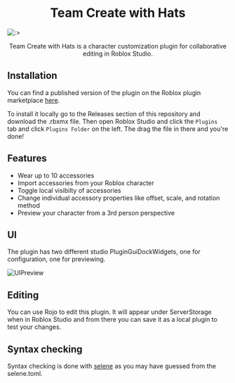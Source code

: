 <h1 align="center">Team Create with Hats</h1>

![:>](https://user-images.githubusercontent.com/33643911/110060374-cfeaae80-7d33-11eb-9ccd-77576372333f.png)

<p align="center">Team Create with Hats is a character customization plugin for collaborative editing in Roblox Studio.</p>


## Installation

You can find a published version of the plugin on the Roblox plugin marketplace [here](https://www.roblox.com/library/990908723/Team-Create-With-Hats).

To install it locally go to the Releases section of this repository and download the .rbxmx file. Then open Roblox Studio and click the `Plugins` tab and click `Plugins Folder` on the left. The drag the file in there and you're done!


## Features

* Wear up to 10 accessories
* Import accessories from your Roblox character
* Toggle local visibilty of accessories
* Change individual accessory properties like offset, scale, and rotation method
* Preview your character from a 3rd person perspective


## UI

The plugin has two different studio PluginGuiDockWidgets, one for configuration, one for previewing.

![UIPreview](https://user-images.githubusercontent.com/33643911/110060658-412a6180-7d34-11eb-8284-3b6d84b907bb.png)


## Editing

You can use Rojo to edit this plugin. It will appear under ServerStorage when in Roblox Studio and from there you can save it as a local plugin to test your changes.


## Syntax checking
Syntax checking is done with [selene](https://github.com/Kampfkarren/selene) as you may have guessed from the selene.toml.
